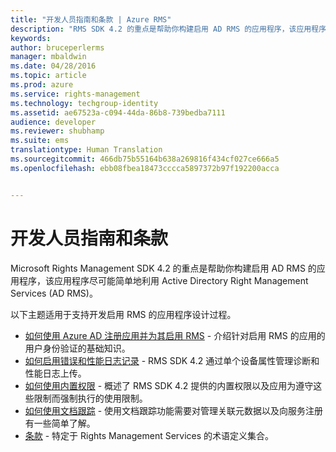 ```yaml
---
title: "开发人员指南和条款 | Azure RMS"
description: "RMS SDK 4.2 的重点是帮助你构建启用 AD RMS 的应用程序，该应用程序可尽可能简单地利用 AD RMS 信息保护。"
keywords: 
author: bruceperlerms
manager: mbaldwin
ms.date: 04/28/2016
ms.topic: article
ms.prod: azure
ms.service: rights-management
ms.technology: techgroup-identity
ms.assetid: ae67523a-c094-44da-86b8-739bedba7111
audience: developer
ms.reviewer: shubhamp
ms.suite: ems
translationtype: Human Translation
ms.sourcegitcommit: 466db75b55164b638a269816f434cf027ce666a5
ms.openlocfilehash: ebb08fbea18473cccca5897372b97f192200acca


---
```


# 开发人员指南和条款
Microsoft Rights Management SDK 4.2 的重点是帮助你构建启用 AD RMS 的应用程序，该应用程序尽可能简单地利用 Active Directory Right Management Services (AD RMS)。

以下主题适用于支持开发启用 RMS 的应用程序设计过程。

- [如何使用 Azure AD 注册应用并为其启用 RMS](authentication-integration.md) - 介绍针对启用 RMS 的应用的用户身份验证的基础知识。
- [如何启用错误和性能日志记录](enabling-logging.md) - RMS SDK 4.2 通过单个设备属性管理诊断和性能日志上传。
- [如何使用内置权限](built-in-rights-usage-restriction-reference.md) - 概述了 RMS SDK 4.2 提供的内置权限以及应用为遵守这些限制而强制执行的使用限制。
- [如何使用文档跟踪](how-to-use-document-tracking.md) - 使用文档跟踪功能需要对管理关联元数据以及向服务注册有一些简单了解。
- [条款](terms.md) - 特定于 Rights Management Services 的术语定义集合。

 

 

 



<!--HONumber=Jun16_HO4-->


